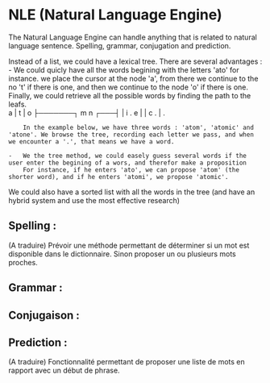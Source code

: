 NLE (Natural Language Engine)
=============================

The Natural Language Engine can handle anything that is related to natural language sentence. Spelling, grammar, conjugation and prediction.

Instead of a list, we could have a lexical tree. There are several advantages :
	-	We could quicly have all the words begining with the letters 'ato' for instance.
		we place the cursor at the node 'a', from there we continue to the no 't' if there is one, and then we continue to the node 'o' if there is one.
		Finally, we could retrieve all the possible words by finding the path to the leafs.		
			a
			|
			t
			|
			o
			├───────┐
			m   	n
		┌───┤	    |
		i	.	    e
		|   		|
		c   		.
		|
		.
		
		In the example below, we have three words : 'atom', 'atomic' and 'atone'. We browse the tree, recording each letter we pass, and when we encounter a '.', that means we have a word.
	
	-	We the tree method, we could easely guess several words if the user enter the begining of a wors, and therefor make a proposition
		For instance, if he enters 'ato', we can propose 'atom' (the shorter word), and if he enters 'atomi', we propose 'atomic'.
		
We could also have a sorted list with all the words in the tree (and have an hybrid system and use the most effective research)


Spelling :
---------

(A traduire) Prévoir une méthode permettant de déterminer si un mot est disponible dans le dictionnaire. Sinon proposer un ou plusieurs mots proches.


Grammar :
--------


Conjugaison :
------------



Prediction :
-----------

(A traduire) Fonctionnalité permettant de proposer une liste de mots en rapport avec un début de phrase.

